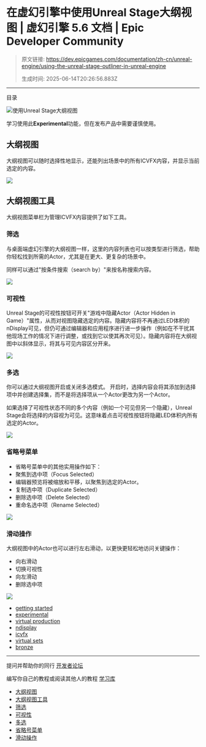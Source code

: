 # 在虚幻引擎中使用Unreal Stage大纲视图 | 虚幻引擎 5.6 文档 | Epic Developer Community

> 原文链接: https://dev.epicgames.com/documentation/zh-cn/unreal-engine/using-the-unreal-stage-outliner-in-unreal-engine
> 
> 生成时间: 2025-06-14T20:26:56.883Z

---

目录

![使用Unreal Stage大纲视图](https://dev.epicgames.com/community/api/documentation/image/623dca6c-1e5d-465a-a3d8-932a5843920d?resizing_type=fill&width=1920&height=335)

学习使用此**Experimental**功能，但在发布产品中需要谨慎使用。

## 大纲视图

大纲视图可以随时选择性地显示，还能列出场景中的所有ICVFX内容，并显示当前选定的内容。

![](https://d1iv7db44yhgxn.cloudfront.net/documentation/images/d53f4214-b857-4e0b-a4b7-f8d95021e526/outliner-1.gif)

## 大纲视图工具

大纲视图菜单栏为管理ICVFX内容提供了如下工具。

### 筛选

与桌面端虚幻引擎的大纲视图一样，这里的内容列表也可以按类型进行筛选，帮助你轻松找到所需的Actor，尤其是在更大、更复杂的场景中。

同样可以通过"按条件搜索（search by）"来按名称搜索内容。

![](https://d1iv7db44yhgxn.cloudfront.net/documentation/images/a91c6358-f90c-42ea-b73a-f69f0b2e2ba7/outliner-2.gif)

### 可视性

Unreal Stage的可视性按钮可开关"游戏中隐藏Actor（Actor Hidden in Game）"属性，从而对视图隐藏选定的内容。隐藏内容将不再通过LED体积的nDisplay可见，但仍可通过编辑器和应用程序进行进一步操作（例如在不干扰其他现场工作的情况下进行调整，或找到它以使其再次可见）。隐藏内容将在大纲视图中以斜体显示，将其与可见内容区分开来。

![](https://d1iv7db44yhgxn.cloudfront.net/documentation/images/680752f8-5579-4fc3-9e92-999dc232fc2f/outliner-3.gif)

### 多选

你可以通过大纲视图开启或关闭多选模式。 开启时，选择内容会将其添加到选择项中并创建选择集，而不是将选择项从一个Actor更改为另一个Actor。

如果选择了可视性状态不同的多个内容（例如一个可见但另一个隐藏），Unreal Stage会将选择的内容视为可见。这意味着点击可视性按钮将隐藏LED体积内所有选定的Actor。

![](https://d1iv7db44yhgxn.cloudfront.net/documentation/images/a03c0332-4426-4da3-8421-2322db10f743/outliner-4.gif)

### 省略号菜单

-   省略号菜单中的其他实用操作如下：
-   聚焦到选中项（Focus Selected）
-   编辑器预览将被缩放和平移，以聚焦到选定的Actor。
-   复制选中项（Duplicate Selected）
-   删除选中项（Delete Selected）
-   重命名选中项（Rename Selected）

![](https://d1iv7db44yhgxn.cloudfront.net/documentation/images/b0635bf3-3cd7-4a7d-b2cb-b443100ab049/outliner-5.gif)

### 滑动操作

大纲视图中的Actor也可以进行左右滑动，以更快更轻松地访问关键操作：

-   向右滑动
-   切换可视性
-   向左滑动
-   删除选中项

![](https://d1iv7db44yhgxn.cloudfront.net/documentation/images/34689130-f9f4-47a0-b60d-62eb0583a89d/outliner-6.gif)

-   [getting started](https://dev.epicgames.com/community/search?query=getting%20started)
-   [experimental](https://dev.epicgames.com/community/search?query=experimental)
-   [virtual production](https://dev.epicgames.com/community/search?query=virtual%20production)
-   [ndisplay](https://dev.epicgames.com/community/search?query=ndisplay)
-   [icvfx](https://dev.epicgames.com/community/search?query=icvfx)
-   [virtual sets](https://dev.epicgames.com/community/search?query=virtual%20sets)
-   [bronze](https://dev.epicgames.com/community/search?query=bronze)

* * *

提问并帮助你的同行 [开发者论坛](https://forums.unrealengine.com/categories?tag=unreal-engine)

编写你自己的教程或阅读其他人的教程 [学习库](https://dev.epicgames.com/community/unreal-engine/learning)

-   [大纲视图](/documentation/zh-cn/unreal-engine/using-the-unreal-stage-outliner-in-unreal-engine#%E5%A4%A7%E7%BA%B2%E8%A7%86%E5%9B%BE)
-   [大纲视图工具](/documentation/zh-cn/unreal-engine/using-the-unreal-stage-outliner-in-unreal-engine#%E5%A4%A7%E7%BA%B2%E8%A7%86%E5%9B%BE%E5%B7%A5%E5%85%B7)
-   [筛选](/documentation/zh-cn/unreal-engine/using-the-unreal-stage-outliner-in-unreal-engine#%E7%AD%9B%E9%80%89)
-   [可视性](/documentation/zh-cn/unreal-engine/using-the-unreal-stage-outliner-in-unreal-engine#%E5%8F%AF%E8%A7%86%E6%80%A7)
-   [多选](/documentation/zh-cn/unreal-engine/using-the-unreal-stage-outliner-in-unreal-engine#%E5%A4%9A%E9%80%89)
-   [省略号菜单](/documentation/zh-cn/unreal-engine/using-the-unreal-stage-outliner-in-unreal-engine#%E7%9C%81%E7%95%A5%E5%8F%B7%E8%8F%9C%E5%8D%95)
-   [滑动操作](/documentation/zh-cn/unreal-engine/using-the-unreal-stage-outliner-in-unreal-engine#%E6%BB%91%E5%8A%A8%E6%93%8D%E4%BD%9C)